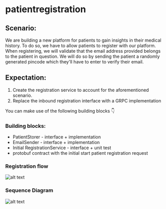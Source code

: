 # patientregistration

## Scenario:

We are building a new platform for patients to gain insights in their medical history. To do so, we have to allow
patients to register with our platform. When registering, we will validate that the email address provided belongs to
the patient in question. We will do so by sending the patient a randomly generated pincode which they'll have to enter
to verify their email.

## Expectation:

1. Create the registration service to account for the aforementioned scenario.
2. Replace the inbound registration interface with a GRPC implementation

You can make use of the following building blocks 👇

### Building blocks:

- PatientStorer - interface + implementation
- EmailSender - interface + implementation
- Initial RegistrationService - interface + unit test
- protobuf contract with the initial start patient registration request

### Registration flow

![alt text](docs/registration-flow.png)

### Sequence Diagram

![alt text](docs/sequence-diagram.png)